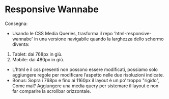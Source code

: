 Responsive Wannabe
===
Consegna:
- Usando le CSS Media Queries, trasforma il repo 'html-responsive-wannabe' in una versione navigabile quando la larghezza dello schermo diventa:
1. Tablet: dai 768px in giù.
2. Mobile: dai 480px in giù.
- L’html e il css presenti non possono essere modificati, possiamo solo aggiungere regole per modificare l’aspetto nelle due risoluzioni indicate.
- Bonus: Sopra i 768px e fino ai 1160px il layout è un po’ troppo "rigido", Come mai? Aggiungere una media query per sistemare il layout e non far comparire la scrollbar orizzontale.
